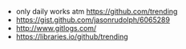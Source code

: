 - only daily works atm https://github.com/trending
- https://gist.github.com/jasonrudolph/6065289
- http://www.gitlogs.com/
- https://libraries.io/github/trending

